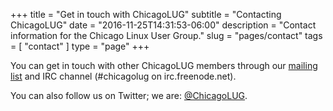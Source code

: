 +++
title = "Get in touch with ChicagoLUG"
subtitle = "Contacting ChicagoLUG"
date = "2016-11-25T14:31:53-06:00"
description = "Contact information for the Chicago Linux User Group."
slug = "pages/contact"
tags = [ "contact" ]
type = "page"
+++

You can get in touch with other ChicagoLUG members through our
[mailing list](https://lists.chicagolug.org/) and IRC channel
(#chicagolug on irc.freenode.net).

You can also follow us on Twitter; we are:
[@ChicagoLUG](https://twitter.com/ChicagoLUG).

